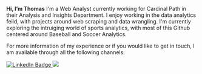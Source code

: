 ****Hi, I’m Thomas****
I'm a Web Analyst currently working for Cardinal Path in their Analysis and Insights Department. I enjoy working in the data analytics feild,  with projects around web scraping and data wrangling. I'm currently exploring the intruiging world of sports analytics, with most of this Github centered around Baseball and Soccer Analytics. 

For more information of my experience or if you would like to get in touch, I am available through all the following channels:
<div id="badges">
  <a href="https://www.linkedin.com/in/thomas-mckeon-2020/">
    <img src="https://img.shields.io/badge/LinkedIn-blue?style=for-the-badge&logo=linkedin&logoColor=white" alt="LinkedIn Badge"/>
  </a>
  <a href="mailto:thomas.mckeon@protonmail.com"> <img src="https://img.shields.io/badge/ProtonMail-8B89CC?style=for-the-badge&logo=protonmail&logoColor=white"/>
  </a>
</div>
